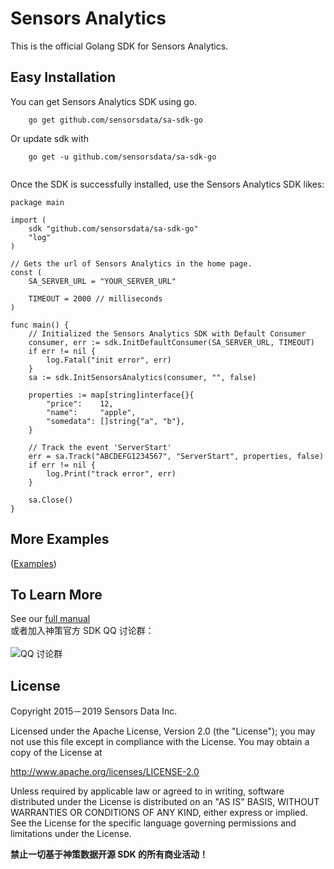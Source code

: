 # Sensors Analytics

This is the official Golang SDK for Sensors Analytics.

## Easy Installation

You can get Sensors Analytics SDK using go.

```
	go get github.com/sensorsdata/sa-sdk-go
```
Or update sdk with
```
	go get -u github.com/sensorsdata/sa-sdk-go
	
```

Once the SDK is successfully installed, use the Sensors Analytics SDK likes:

```golang
package main

import (
	sdk "github.com/sensorsdata/sa-sdk-go"
	"log"
)

// Gets the url of Sensors Analytics in the home page.
const (
	SA_SERVER_URL = "YOUR_SERVER_URL"

	TIMEOUT = 2000 // milliseconds
)

func main() {
	// Initialized the Sensors Analytics SDK with Default Consumer
	consumer, err := sdk.InitDefaultConsumer(SA_SERVER_URL, TIMEOUT)
	if err != nil {
		log.Fatal("init error", err)
	}
	sa := sdk.InitSensorsAnalytics(consumer, "", false)

	properties := map[string]interface{}{
		"price":    12,
		"name":     "apple",
		"somedata": []string{"a", "b"},
	}

	// Track the event 'ServerStart'
	err = sa.Track("ABCDEFG1234567", "ServerStart", properties, false)
	if err != nil {
		log.Print("track error", err)
	}

	sa.Close()
}
```

## More Examples
([Examples](_examples)) 

## To Learn More
See our [full manual](http://www.sensorsdata.cn/manual/golang_sdk.html)<br>
或者加入神策官方 SDK QQ 讨论群：<br><br>
![ QQ 讨论群](https://github.com/sensorsdata/sa-sdk-android/blob/master/docs/qrCode.jpeg)

## License

Copyright 2015－2019 Sensors Data Inc.

Licensed under the Apache License, Version 2.0 (the "License");
you may not use this file except in compliance with the License.
You may obtain a copy of the License at

http://www.apache.org/licenses/LICENSE-2.0

Unless required by applicable law or agreed to in writing, software
distributed under the License is distributed on an "AS IS" BASIS,
WITHOUT WARRANTIES OR CONDITIONS OF ANY KIND, either express or implied.
See the License for the specific language governing permissions and
limitations under the License.

**禁止一切基于神策数据开源 SDK 的所有商业活动！**
